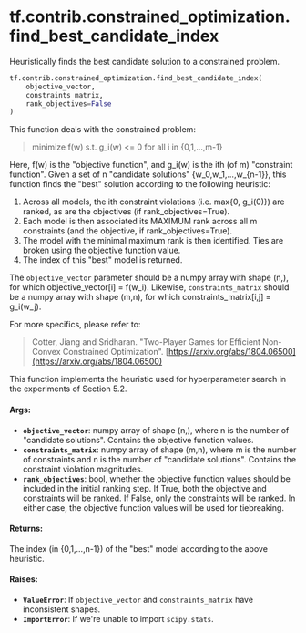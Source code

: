 <div itemscope itemtype="http://developers.google.com/ReferenceObject">
<meta itemprop="name" content="tf.contrib.constrained_optimization.find_best_candidate_index" />
<meta itemprop="path" content="Stable" />
</div>

# tf.contrib.constrained_optimization.find_best_candidate_index

Heuristically finds the best candidate solution to a constrained problem.

``` python
tf.contrib.constrained_optimization.find_best_candidate_index(
    objective_vector,
    constraints_matrix,
    rank_objectives=False
)
```

<!-- Placeholder for "Used in" -->

This function deals with the constrained problem:

> minimize f(w)
> s.t. g_i(w) <= 0 for all i in {0,1,...,m-1}

Here, f(w) is the "objective function", and g_i(w) is the ith (of m)
"constraint function". Given a set of n "candidate solutions"
{w_0,w_1,...,w_{n-1}}, this function finds the "best" solution according
to the following heuristic:

  1. Across all models, the ith constraint violations (i.e. max{0, g_i(0)})
     are ranked, as are the objectives (if rank_objectives=True).
  2. Each model is then associated its MAXIMUM rank across all m constraints
     (and the objective, if rank_objectives=True).
  3. The model with the minimal maximum rank is then identified. Ties are
     broken using the objective function value.
  4. The index of this "best" model is returned.

The `objective_vector` parameter should be a numpy array with shape (n,), for
which objective_vector[i] = f(w_i). Likewise, `constraints_matrix` should be a
numpy array with shape (m,n), for which constraints_matrix[i,j] = g_i(w_j).

For more specifics, please refer to:

> Cotter, Jiang and Sridharan. "Two-Player Games for Efficient Non-Convex
> Constrained Optimization".
> [https://arxiv.org/abs/1804.06500](https://arxiv.org/abs/1804.06500)

This function implements the heuristic used for hyperparameter search in the
experiments of Section 5.2.

#### Args:


* <b>`objective_vector`</b>: numpy array of shape (n,), where n is the number of
  "candidate solutions". Contains the objective function values.
* <b>`constraints_matrix`</b>: numpy array of shape (m,n), where m is the number of
  constraints and n is the number of "candidate solutions". Contains the
  constraint violation magnitudes.
* <b>`rank_objectives`</b>: bool, whether the objective function values should be
  included in the initial ranking step. If True, both the objective and
  constraints will be ranked. If False, only the constraints will be ranked.
  In either case, the objective function values will be used for
  tiebreaking.


#### Returns:

The index (in {0,1,...,n-1}) of the "best" model according to the above
  heuristic.



#### Raises:


* <b>`ValueError`</b>: If `objective_vector` and `constraints_matrix` have inconsistent
  shapes.
* <b>`ImportError`</b>: If we're unable to import `scipy.stats`.